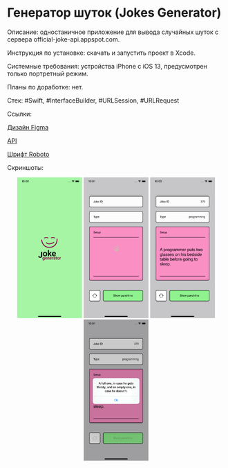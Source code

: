 # Генератор шуток (Jokes Generator)

Описание: одностаничное приложение для вывода случайных шуток с сервера official-joke-api.appspot.com.

Инструкция по установке: скачать и запустить проект в Xcode.

Системные требования: устройства iPhone с iOS 13, предусмотрен только портретный режим.

Планы по доработке: нет.

Стек: #Swift, #InterfaceBuilder, #URLSession, #URLRequest

Ссылки:

<a href="https://www.figma.com/file/LZR5TpBT49pkx0MXcBvP9U/ui-jokes-app?node-id=0%3A1&t=gZZVNihayhrEH0KQ-1">Дизайн Figma </a><br>

[API](https://official-joke-api.appspot.com/jokes/random)

<a href="https://fonts.google.com/specimen/Roboto">Шрифт Roboto</a><br>

Скриншоты:


<div align="center">
    <img src="/Screenshots/00.png?raw=true" width="150px"</img>  
    <img src="/Screenshots/01.png?raw=true" width="150px"</img>
    <img src="/Screenshots/02.png?raw=true" width="150px"</img>
    <img src="/Screenshots/03.png?raw=true" width="150px"</img>
</div>

